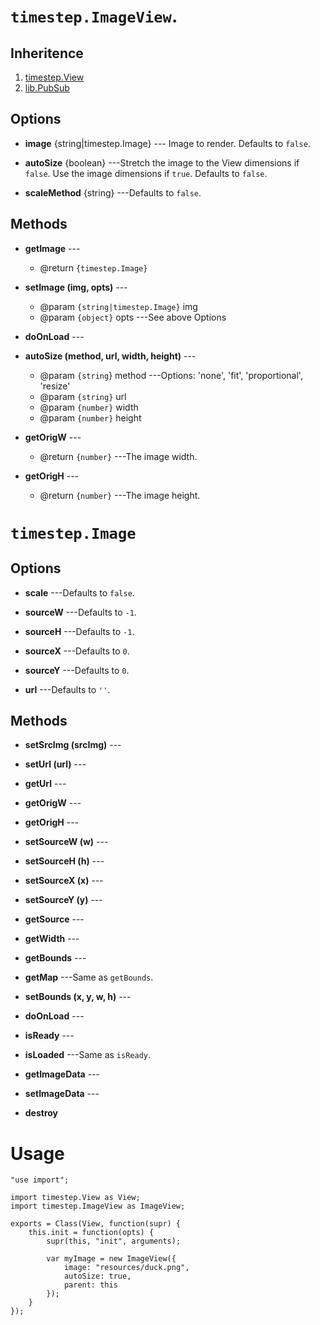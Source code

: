 # `timestep.ImageView`.

## Inheritence

1. [timestep.View](./view.md)
2. [lib.PubSub](../lib/pubsub.md)

## Options

* __image__ {string|timestep.Image} --- Image to render. Defaults to `false`.

* __autoSize__ {boolean} ---Stretch the image to the View dimensions if `false`. Use the image
dimensions if `true`. Defaults to `false`.

* __scaleMethod__ {string} ---Defaults to `false`.


## Methods

* __getImage__ ---
	* @return `{timestep.Image}`

* __setImage (img, opts)__ ---
	* @param `{string|timestep.Image}` img
	* @param `{object}` opts ---See above Options

* __doOnLoad__ ---

* __autoSize (method, url, width, height)__ ---
	* @param `{string`} method ---Options: 'none', 'fit', 'proportional', 'resize'<br/>
	* @param `{string}` url<br/>
	* @param `{number}` width<br/>
	* @param `{number}` height

* __getOrigW__ ---
	* @return `{number}` ---The image width.

* __getOrigH__ ---
	* @return `{number}` ---The image height.


# `timestep.Image`

## Options

* __scale__ ---Defaults to `false`.

* __sourceW__ ---Defaults to `-1`.

* __sourceH__ ---Defaults to `-1`.

* __sourceX__ ---Defaults to `0`.

* __sourceY__ ---Defaults to `0`.

* __url__ ---Defaults to `''`.

## Methods

* __setSrcImg (srcImg)__ ---

* __setUrl (url)__ ---

* __getUrl__ ---

* __getOrigW__ ---

* __getOrigH__ ---

* __setSourceW (w)__ ---

* __setSourceH (h)__ ---

* __setSourceX (x)__ ---

* __setSourceY (y)__ ---

* __getSource__ ---

* __getWidth__ ---

* __getBounds__ ---

* __getMap__ ---Same as `getBounds`.

* __setBounds (x, y, w, h)__ ---

* __doOnLoad__ ---

* __isReady__ ---

* __isLoaded__ ---Same as `isReady`.

* __getImageData__ ---

* __setImageData__ ---

* __destroy__

# Usage

~~~
"use import";

import timestep.View as View;
import timestep.ImageView as ImageView;

exports = Class(View, function(supr) {
	this.init = function(opts) {
		supr(this, "init", arguments);
		
		var myImage = new ImageView({
			image: "resources/duck.png",
			autoSize: true,
			parent: this        
		}); 
	}
});
~~~
